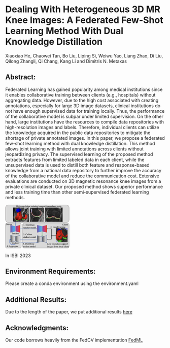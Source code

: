 # Dealing With Heterogeneous 3D MR Knee Images: A Federated Few-Shot Learning Method With Dual Knowledge Distillation

Xiaoxiao He, Chaowei Tan, Bo Liu, Liping Si, Weiwu Yao, Liang Zhao, Di Liu, Qilong Zhangli, Qi Chang, Kang Li and Dimitris N. Metaxas

## Abstract:

Federated Learning has gained popularity among medical institutions since it enables collaborative training between clients (e.g., hospitals) without aggregating data. However, due to the high cost associated with creating annotations, especially for large 3D image datasets, clinical institutions do not have enough supervised data for training locally. Thus, the performance of the collaborative model is subpar under limited supervision. On the other hand, large institutions have the resources to compile data repositories with high-resolution images and labels. Therefore, individual clients can utilize the knowledge acquired in the public data repositories to mitigate the shortage of private annotated images. In this paper, we propose a federated few-shot learning method with dual knowledge distillation. This method allows joint training with limited annotations across clients without jeopardizing privacy. The supervised learning of the proposed method extracts features from limited labeled data in each client, while the unsupervised data is used to distill both feature and response-based knowledge from a national data repository to further improve the accuracy of the collaborative model and reduce the communication cost. Extensive evaluations are conducted on 3D magnetic resonance knee images from a private clinical dataset. Our proposed method shows superior performance and less training time than other semi-supervised federated learning methods.

<img src='figures/Fig-1.png' align="center"  width="40%" height="40%">

In ISBI 2023

## Environment Requirements: 

Please create a conda environment using the environment.yaml

## 

## Additional Results:

Due to the length of the paper, we put additional results [here](Additional_Results.md)

## Acknowledgments:
Our code borrows heavily from the FedCV implementation [FedML](https://github.com/FedML-AI/FedML)